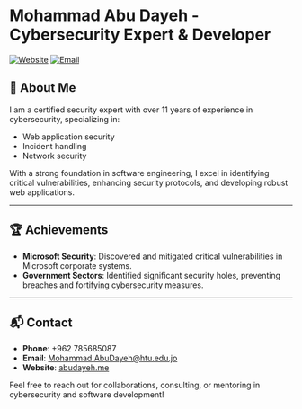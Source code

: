 # Mohammad Abu Dayeh - Cybersecurity Expert & Developer

[![Website](https://img.shields.io/badge/Website-abudayeh.me-blue)](https://abudayeh.me)
[![Email](https://img.shields.io/badge/Email-Mohammad.AbuDayeh@htu.edu.jo-red)](mailto:Mohammad.AbuDayeh@htu.edu.jo)

## 📖 About Me
I am a certified security expert with over 11 years of experience in cybersecurity, specializing in:
- Web application security
- Incident handling
- Network security

With a strong foundation in software engineering, I excel in identifying critical vulnerabilities, enhancing security protocols, and developing robust web applications.

---

## 🏆 Achievements
- **Microsoft Security**: Discovered and mitigated critical vulnerabilities in Microsoft corporate systems.
- **Government Sectors**: Identified significant security holes, preventing breaches and fortifying cybersecurity measures.

---

## 📬 Contact

- **Phone**: +962 785685087  
- **Email**: [Mohammad.AbuDayeh@htu.edu.jo](mailto:Mohammad.AbuDayeh@htu.edu.jo)  
- **Website**: [abudayeh.me](https://abudayeh.me)  

Feel free to reach out for collaborations, consulting, or mentoring in cybersecurity and software development!
